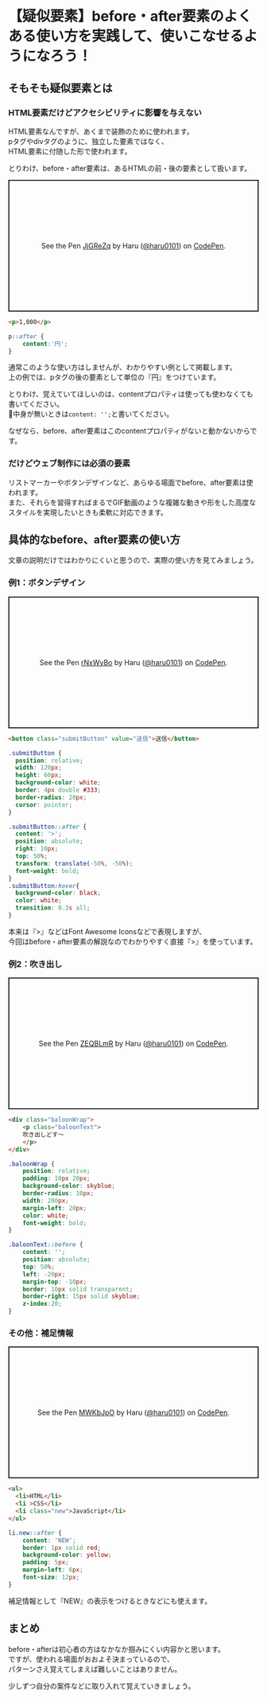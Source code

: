 # 【疑似要素】before・after要素のよくある使い方を実践して、使いこなせるようになろう！  

## そもそも疑似要素とは  

### HTML要素だけどアクセシビリティに影響を与えない  
HTML要素なんですが、あくまで装飾のために使われます。  
pタグやdivタグのように、独立した要素ではなく、  
HTML要素に付随した形で使われます。  

とりわけ、before・after要素は、あるHTMLの前・後の要素として扱います。  

<p class="codepen" data-height="265" data-theme-id="light" data-default-tab="html,result" data-user="haru0101" data-slug-hash="JjGReZq" style="height: 265px; box-sizing: border-box; display: flex; align-items: center; justify-content: center; border: 2px solid; margin: 1em 0; padding: 1em;" data-pen-title="JjGReZq">
  <span>See the Pen <a href="https://codepen.io/haru0101/pen/JjGReZq">
  JjGReZq</a> by Haru (<a href="https://codepen.io/haru0101">@haru0101</a>)
  on <a href="https://codepen.io">CodePen</a>.</span>
</p>
<script async src="https://static.codepen.io/assets/embed/ei.js"></script>

```html
<p>1,000</p>
```

```css
p::after {
    content:'円';
}
```

通常このような使い方はしませんが、わかりやすい例として掲載します。  
上の例では、pタグの後の要素として単位の『円』をつけています。  

とりわけ、覚えていてほしいのは、contentプロパティは使っても使わなくても書いてください。  
中身が無いときは`content: '';`と書いてください。  

なぜなら、before、after要素はこのcontentプロパティがないと動かないからです。  

### だけどウェブ制作には必須の要素  
リストマーカーやボタンデザインなど、あらゆる場面でbefore、after要素は使われます。  
また、それらを習得すればまるでGIF動画のような複雑な動きや形をした高度なスタイルを実現したいときも柔軟に対応できます。  

## 具体的なbefore、after要素の使い方  
文章の説明だけではわかりにくいと思うので、実際の使い方を見てみましょう。  

### 例1：ボタンデザイン  
<p class="codepen" data-height="265" data-theme-id="light" data-default-tab="css,result" data-user="haru0101" data-slug-hash="rNxWyBo" style="height: 265px; box-sizing: border-box; display: flex; align-items: center; justify-content: center; border: 2px solid; margin: 1em 0; padding: 1em;" data-pen-title="rNxWyBo">
  <span>See the Pen <a href="https://codepen.io/haru0101/pen/rNxWyBo">
  rNxWyBo</a> by Haru (<a href="https://codepen.io/haru0101">@haru0101</a>)
  on <a href="https://codepen.io">CodePen</a>.</span>
</p>
<script async src="https://static.codepen.io/assets/embed/ei.js"></script>

```html
<button class="submitButton" value="送信">送信</button>
```

```css
.submitButton {
  position: relative;
  width: 120px;
  height: 60px;
  background-color: white;
  border: 4px double #333;
  border-radius: 20px;
  cursor: pointer;
}

.submitButton::after {
  content: '>';
  position: absolute;
  right: 10px;
  top: 50%;
  transform: translate(-50%, -50%);
  font-weight: bold;
}
.submitButton:hover{
  background-color: black;
  color: white;
  transition: 0.3s all;
}
```

本来は『>』などはFont Awesome Iconsなどで表現しますが、  
今回はbefore・after要素の解説なのでわかりやすく直接『>』を使っています。  

### 例2：吹き出し  
<p class="codepen" data-height="265" data-theme-id="light" data-default-tab="css,result" data-user="haru0101" data-slug-hash="ZEQBLmR" style="height: 265px; box-sizing: border-box; display: flex; align-items: center; justify-content: center; border: 2px solid; margin: 1em 0; padding: 1em;" data-pen-title="ZEQBLmR">
  <span>See the Pen <a href="https://codepen.io/haru0101/pen/ZEQBLmR">
  ZEQBLmR</a> by Haru (<a href="https://codepen.io/haru0101">@haru0101</a>)
  on <a href="https://codepen.io">CodePen</a>.</span>
</p>
<script async src="https://static.codepen.io/assets/embed/ei.js"></script>

```html
<div class="baloonWrap">
    <p class="baloonText">
    吹き出しどす〜
    </p>
</div>
```

```css
.baloonWrap {
    position: relative;
    padding: 10px 20px;
    background-color: skyblue;
    border-radius: 10px;
    width: 200px;
    margin-left: 20px;
    color: white;
    font-weight: bold;
}

.baloonText::before {
    content: '';
    position: absolute;
    top: 50%;
    left: -20px;
    margin-top: -10px;
    border: 10px solid transparent;
    border-right: 15px solid skyblue;
    z-index:20;
}
```

### その他：補足情報
<p class="codepen" data-height="265" data-theme-id="light" data-default-tab="css,result" data-user="haru0101" data-slug-hash="MWKbJpO" style="height: 265px; box-sizing: border-box; display: flex; align-items: center; justify-content: center; border: 2px solid; margin: 1em 0; padding: 1em;" data-pen-title="MWKbJpO">
  <span>See the Pen <a href="https://codepen.io/haru0101/pen/MWKbJpO">
  MWKbJpO</a> by Haru (<a href="https://codepen.io/haru0101">@haru0101</a>)
  on <a href="https://codepen.io">CodePen</a>.</span>
</p>
<script async src="https://static.codepen.io/assets/embed/ei.js"></script>

```html
<ul>
  <li>HTML</li>
  <li >CSS</li>
  <li class="new">JavaScript</li>
</ul>
```

```css
li.new::after {
    content: 'NEW';
    border: 1px solid red;
    background-color: yellow;
    padding: 5px;
    margin-left: 6px;
    font-size: 12px;
}
```
補足情報として『NEW』の表示をつけるときなどにも使えます。  

## まとめ  
before・afterは初心者の方はなかなか掴みにくい内容かと思います。  
ですが、使われる場面がおおよそ決まっているので、  
パターンさえ覚えてしまえば難しいことはありません。  

少しずつ自分の案件などに取り入れて覚えていきましょう。  